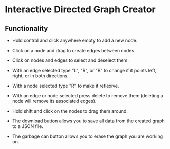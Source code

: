 # Interactive Directed Graph Creator
## Functionality 
* Hold control and click anywhere empty to add a new node.
* Click on a node and drag to create edges between nodes. 
* Click on nodes and edges to select and deselect them.
* With an edge selected type "L", "R", or "B" to change if it points left, right, or in both directions.
* With a node selected type "R" to make it reflexive.
* With an edge or node selected press delete to remove them (deleting a node will remove its associated edges). 
* Hold shift and click on the nodes to drag them around.

* The download button allows you to save all data from the created graph to a JSON file.
* The garbage can button allows you to erase the graph you are working on.
